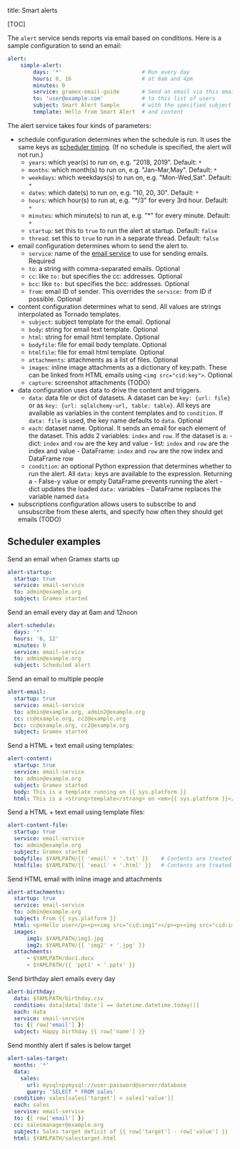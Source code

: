 title: Smart alerts

[TOC]

The `alert` service sends reports via email based on conditions. Here is a
sample configuration to send an email:

```yaml
alert:
    simple-alert:
        days: '*'                         # Run every day
        hours: 8, 16                      # at 8am and 4pm
        minutes: 0
        service: gramex-email-guide       # Send an email via this email-service
        to: 'user@example.com'            # to this list of users
        subject: Smart Alert Sample       # with the specified subject
        template: Hello from Smart Alert  # and content
```

The alert service takes four kinds of parameters:

- schedule configuration determines when the schedule is run. It uses the same
  keys as [scheduler timing](../scheduler/#scheduler-timing). (If no schedule is
  specified, the alert will not run.)
  - `years`: which year(s) to run on, e.g. "2018, 2019". Default: `*`
  - `months`: which month(s) to run on, e.g. "Jan-Mar,May". Default: `*`
  - `weekdays`: which weekdays(s) to run on, e.g. "Mon-Wed,Sat". Default: `*`
  - `dates`: which date(s) to run on, e.g. "10, 20, 30". Default: `*`
  - `hours`: which hour(s) to run at, e.g. "*/3" for every 3rd hour. Default: `*`
  - `minutes`: which minute(s) to run at, e.g. "*" for every minute. Default: `*`
  - `startup`: set this to `true` to run the alert at startup. Default: `false`
  - `thread`: set this to `true` to run in a separate thread. Default: `false`
- email configuration determines whom to send the alert to.
  - `service`: name of the [email service](../email/) to use for sending emails. Required
  - `to`: a string with comma-separated emails. Optional
  - `cc`: like `to:` but specifies the cc: addresses. Optional
  - `bcc`: like `to:` but specifies the bcc: addresses. Optional
  - `from`: email ID of sender. This overrides the `service:` from ID if possible. Optional
- content configuration determines what to send. All values are strings interpolated as Tornado templates.
  - `subject`: subject template for the email. Optional
  - `body`: string for email text template. Optional
  - `html`: string for email html template. Optional
  - `bodyfile`: file for email body template. Optional
  - `htmlfile`: file for email html template. Optional
  - `attachments`: attachments as a list of files. Optional
  - `images`: inline image attachments as a dictionary of key:path. These
    can be linked from HTML emails using `<img src="cid:key">`. Optional
  - `capture`: screenshot attachments (TODO)
- data configuration uses data to drive the content and triggers.
  - `data`: data file or dict of datasets. A dataset can be `key: {url: file}` or
    as `key: {url: sqlalchemy-url, table: table}`. All keys are available as
    variables in the content templates and to `condition`. If `data: file` is
    used, the key name defaults to `data`. Optional
  - `each`: dataset name. Optional. It sends an email for each element of the
    dataset. This adds 2 variables: `index` and `row`. If the dataset is a:
        - dict: `index` and `row` are the key and value
        - list: `index` and `row` are the index and value
        - DataFrame: `index` and `row` are the row index and DataFrame row
  - `condition`: an optional Python expression that determines whether to run the
    alert. All `data:` keys are available to the expression. Returning a
        - False-y value or empty DataFrame prevents running the alert
        - dict updates the loaded `data:` variables
        - DataFrame replaces the variable named `data`
- subscriptions configuration allows users to subscribe to and unsubscribe from
  these alerts, and specify how often they should get emails (TODO)

## Scheduler examples

Send an email when Gramex starts up

```yaml
alert-startup:
  startup: true
  service: email-service
  to: admin@example.org
  subject: Gramex started
```

Send an email every day at 6am and 12noon

```yaml
alert-schedule:
  days: '*'
  hours: '6, 12'
  minutes: 0
  service: email-service
  to: admin@example.org
  subject: Scheduled alert
```

Send an email to multiple people

```yaml
alert-email:
  startup: true
  service: email-service
  to: admin@example.org, admin2@example.org
  cc: cc@example.org, cc2@example.org
  bcc: cc@example.org, cc2@example.org
  subject: Gramex started
```

Send a HTML + text email using templates:

```yaml
alert-content:
  startup: true
  service: email-service
  to: admin@example.org
  subject: Gramex started
  body: This is a template running on {{ sys.platform }}
  html: This is a <strong>template</strong> on <em>{{ sys.platform }}</em>
```

Send a HTML + text email using template files:

```yaml
alert-content-file:
  startup: true
  service: email-service
  to: admin@example.org
  subject: Gramex started
  bodyfile: $YAMLPATH/{{ 'email' + '.txt' }}    # Contents are treated as templates too
  htmlfile: $YAMLPATH/{{ 'email' + '.html' }}   # Contents are treated as templates too
```

Send HTML email with inline image and attachments

```yaml
alert-attachments:
  startup: true
  service: email-service
  to: admin@example.org
  subject: From {{ sys.platform }}
  html: <p>Hello user</p><p><img src="cid:img1"></p><p><img src="cid:img2"></p>
  images:
      img1: $YAMLPATH/img1.jpg
      img2: $YAMLPATH/{{ 'img2' + '.jpg' }}
  attachments:
      - $YAMLPATH/doc1.docx
      - $YAMLPATH/{{ 'ppt1' + '.pptx' }}
```

Send birthday alert emails every day

```yaml
alert-birthday:
  data: $YAMLPATH/birthday.csv
  condition: data[data['date'] == datetime.datetime.today()]
  each: data
  service: email-service
  to: {{ row['email'] }}
  subject: Happy birthday {{ row['name'] }}
```

Send monthly alert if sales is below target

```yaml
alert-sales-target:
  months: '*'
  data:
    sales:
      url: mysql+pymysql://user:password@server/database
      query: 'SELECT * FROM sales'
  condition: sales[sales['target'] < sales['value']]
  each: sales
  service: email-service
  to: {{ row['email'] }}
  cc: salesmanager@example.org
  subject: Sales target deficit of {{ row['target'] - row['value'] }}
  html: $YAMLPATH/salestarget.html
```
